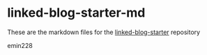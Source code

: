 # linked-blog-starter-md
These are the markdown files for the [linked-blog-starter](https://github.com/matthewwong525/linked-blog-starter) repository


emin228